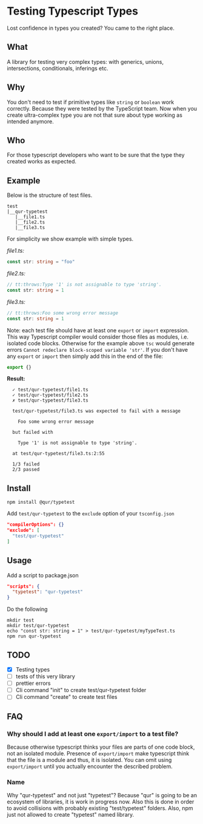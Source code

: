 # Testing Typescript Types

Lost confidence in types you created? You came to the right place.

## What

A library for testing very complex types:
with generics, unions, intersections, conditionals, inferings etc.

## Why

You don't need to test if primitive types like `string` or `boolean` work correctly. Because they were tested by the TypeScript team. Now when you create ultra-complex type you are not that sure about type working as intended anymore.

## Who

For those typescript developers who want to be sure that the type they created works as expected.

## Example

Below is the structure of test files.

```shell
test
|__qur-typetest
   |__file1.ts
   |__file2.ts
   |__file3.ts
```

For simplicity we show example with simple types.

*file1.ts:*

```ts
const str: string = "foo"
```

*file2.ts:*

```ts
// tt:throws:Type '1' is not assignable to type 'string'.
const str: string = 1
```

*file3.ts:*

```ts
// tt:throws:Foo some wrong error message
const str: string = 1
```

Note: each test file should have at least one `export` or `import` expression. This way Typescript compiler would consider those files as modules, i.e. isolated code blocks. Otherwise for the example above `tsc` would generate errors `Cannot redeclare block-scoped variable 'str'`. If you don't have any `export` or `import` then simply add this in the end of the file:

```ts
export {}
```

**Result:**

```shell
  ✓ test/qur-typetest/file1.ts
  ✓ test/qur-typetest/file2.ts
  ✗ test/qur-typetest/file3.ts

  test/qur-typetest/file3.ts was expected to fail with a message

    Foo some wrong error message

  but failed with

    Type '1' is not assignable to type 'string'.

  at test/qur-typetest/file3.ts:2:55

  1/3 failed
  2/3 passed
```

## Install

```shell
npm install @qur/typetest
```

Add `test/qur-typetest` to the `exclude` option of your `tsconfig.json`

```json
"compilerOptions": {}
"exclude": [
  "test/qur-typetest"
]
```

## Usage

Add a script to package.json

```json
"scripts": {
  "typetest": "qur-typetest"
}
```

Do the following

```shell
mkdir test
mkdir test/qur-typetest
echo "const str: string = 1" > test/qur-typetest/myTypeTest.ts
npm run qur-typetest
```

## TODO

- [x] Testing types
- [ ] tests of this very library
- [ ] prettier errors
- [ ] Cli command "init" to create test/qur-typetest folder
- [ ] Cli command "create" to create test files

## FAQ

### Why should I add at least one `export/import` to a test file?

Because otherwise typescript thinks your files are parts of one code block, not an isolated module. Presence of `export/import` make typescript think that the file is a module and thus, it is isolated. You can omit using `export/import` until you actually encounter the described problem.

### Name

Why "qur-typetest" and not just "typetest"? Because "qur" is going to be an ecosystem of libraries, it is work in progress now. Also this is done in order to avoid collisions with probably existing "test/typetest" folders. Also, npm just not allowed to create "typetest" named library.